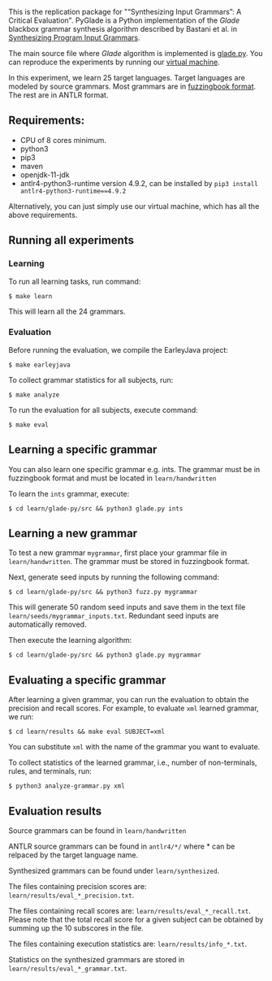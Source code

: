 
This is the replication package for "“Synthesizing Input Grammars”: A Critical Evaluation". 
PyGlade is a Python implementation of the _Glade_ blackbox grammar synthesis algorithm described by
Bastani et al. in [Synthesizing Program Input
Grammars](https://arxiv.org/pdf/1608.01723.pdf).

The main source file where _Glade_ algorithm is implemented is [glade.py](https://github.com/anonymous-pldi-2022/anonymous-pldi-2022/blob/main/learn/glade-py/src/glade.py).
You can reproduce the experiments by running our [virtual machine](https://figshare.com/s/136eea0d984136abc300).

In this experiment, we learn 25 target languages. Target languages are modeled by source grammars. Most grammars are in [fuzzingbook format](https://www.fuzzingbook.org/html/Grammars.html). The rest are in ANTLR format.

## Requirements:
* CPU of 8 cores minimum.
* python3
* pip3
* maven
* openjdk-11-jdk
* antlr4-python3-runtime version 4.9.2, can be installed by `pip3 install antlr4-python3-runtime==4.9.2`

Alternatively, you can just simply use our virtual machine, which has all the above requirements.

## Running all experiments

### Learning
To run all learning tasks, run command:

    $ make learn

This will learn all the 24 grammars.

### Evaluation
Before running the evaluation, we compile the EarleyJava project:

    $ make earleyjava

To collect grammar statistics for all subjects, run:

    $ make analyze

To run the evaluation for all subjects, execute command:

    $ make eval

## Learning a specific grammar
You can also learn one specific grammar e.g. ints. The grammar must be in fuzzingbook format and must be located in `learn/handwritten`

To learn the `ints` grammar, execute:

    $ cd learn/glade-py/src && python3 glade.py ints

## Learning a new grammar
To test a new grammar `mygrammar`, first place your grammar file in `learn/handwritten`. The grammar must be stored in fuzzingbook format.

Next, generate seed inputs by running the following command:

    $ cd learn/glade-py/src && python3 fuzz.py mygrammar

This will generate 50 random seed inputs and save them in the text file `learn/seeds/mygrammar_inputs.txt`. Redundant seed inputs are automatically removed.

Then execute the learning algorithm:

    $ cd learn/glade-py/src && python3 glade.py mygrammar


## Evaluating a specific grammar
After learning a given grammar, you can run the evaluation to obtain the precision and recall scores. For example, to evaluate `xml` learned grammar, we run:

    $ cd learn/results && make eval SUBJECT=xml

You can substitute `xml` with the name of the grammar you want to evaluate.

To collect statistics of the learned grammar, i.e., number of non-terminals, rules, and terminals, run:

    $ python3 analyze-grammar.py xml

## Evaluation results
Source grammars can be found in `learn/handwritten`

ANTLR source grammars can be found in `antlr4/*/` where * can be relpaced by the target language name.

Synthesized grammars can be found under `learn/synthesized`.

The files containing precision scores are: `learn/results/eval_*_precision.txt`.

The files containing recall scores are: `learn/results/eval_*_recall.txt`. Please note that the total recall score for a given subject can be obtained by summing up the 10 subscores in the file.

The files containing execution statistics are: `learn/results/info_*.txt`.

Statistics on the synthesized grammars are stored in `learn/results/eval_*_grammar.txt`.
